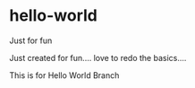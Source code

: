 # hello-world
Just for fun

Just created for fun.... love to redo the basics....

This is for Hello World Branch
